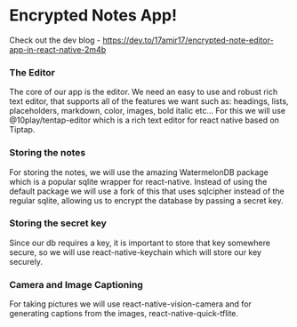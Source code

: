 # Encrypted Notes App!
Check out the dev blog - https://dev.to/17amir17/encrypted-note-editor-app-in-react-native-2m4b

### The Editor
The core of our app is the editor. We need an easy to use and robust rich text editor, that supports all of the features we want such as: headings, lists, placeholders, markdown, color, images, bold italic etc… For this we will use @10play/tentap-editor which is a rich text editor for react native based on Tiptap.

### Storing the notes
For storing the notes, we will use the amazing WatermelonDB package which is a popular sqlite wrapper for react-native. Instead of using the default package we will use a fork of this that uses sqlcipher instead of the regular sqlite, allowing us to encrypt the database by passing a secret key.

### Storing the secret key
Since our db requires a key, it is important to store that key somewhere secure, so we will use react-native-keychain which will store our key securely.

### Camera and Image Captioning
For taking pictures we will use react-native-vision-camera and for generating captions from the images, react-native-quick-tflite.
